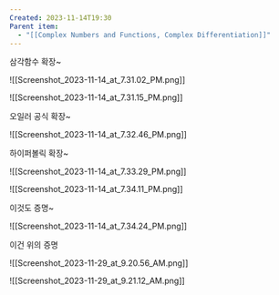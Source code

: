 ```yaml
---
Created: 2023-11-14T19:30
Parent item:
  - "[[Complex Numbers and Functions, Complex Differentiation]]"
---
```

삼각함수 확장~

![[Screenshot_2023-11-14_at_7.31.02_PM.png]]

![[Screenshot_2023-11-14_at_7.31.15_PM.png]]

오일러 공식 확장~

![[Screenshot_2023-11-14_at_7.32.46_PM.png]]

하이퍼볼릭 확장~

![[Screenshot_2023-11-14_at_7.33.29_PM.png]]

![[Screenshot_2023-11-14_at_7.34.11_PM.png]]

  

이것도 증명~

![[Screenshot_2023-11-14_at_7.34.24_PM.png]]

이건 위의 증명

![[Screenshot_2023-11-29_at_9.20.56_AM.png]]

![[Screenshot_2023-11-29_at_9.21.12_AM.png]]